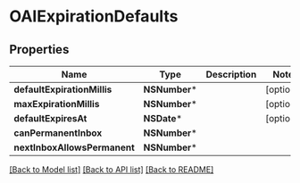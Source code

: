 # OAIExpirationDefaults

## Properties
Name | Type | Description | Notes
------------ | ------------- | ------------- | -------------
**defaultExpirationMillis** | **NSNumber*** |  | [optional] 
**maxExpirationMillis** | **NSNumber*** |  | [optional] 
**defaultExpiresAt** | **NSDate*** |  | [optional] 
**canPermanentInbox** | **NSNumber*** |  | 
**nextInboxAllowsPermanent** | **NSNumber*** |  | 

[[Back to Model list]](../README#documentation-for-models) [[Back to API list]](../README#documentation-for-api-endpoints) [[Back to README]](../README)


